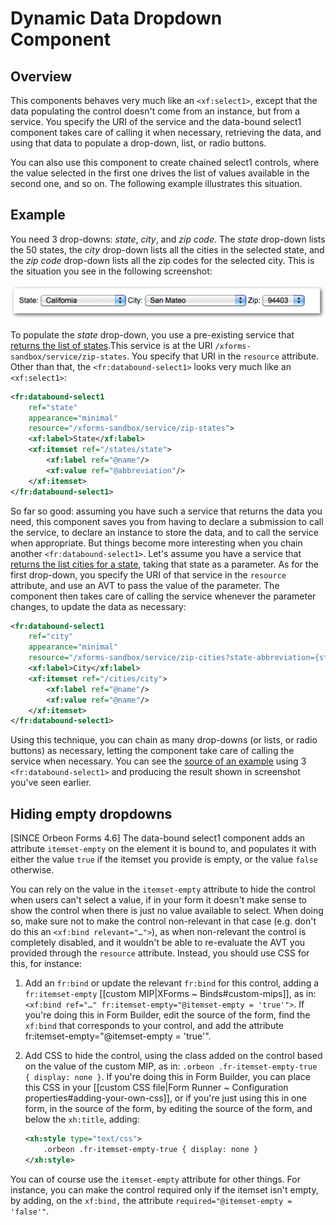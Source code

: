 # Dynamic Data Dropdown Component

<!-- toc -->

## Overview

This components behaves very much like an `<xf:select1>`, except that the data populating the control doesn't come from an instance, but from a service. You specify the URI of the service and the data-bound select1 component takes care of calling it when necessary, retrieving the data, and using that data to populate a drop-down, list, or radio buttons.

You can also use this component to create chained select1 controls, where the value selected in the first one drives the list of values available in the second one, and so on. The following example illustrates this situation.

## Example

You need 3 drop-downs: _state_, _city_, and _zip code_. The _state_ drop-down lists the 50 states, the _city_ drop-down lists all the cities in the selected state, and the _zip code_ drop-down lists all the zip codes for the selected city. This is the situation you see in the following screenshot:

![](images/xbl-databound-select1.png)


To populate the _state_ drop-down, you use a pre-existing service that [returns the list of states][2].This service is at the URI `/xforms-sandbox/service/zip-states`. You specify that URI in the `resource` attribute. Other than that, the `<fr:databound-select1>` looks very much like an `<xf:select1>`:

```xml
<fr:databound-select1
    ref="state"
    appearance="minimal"
    resource="/xforms-sandbox/service/zip-states">
    <xf:label>State</xf:label>
    <xf:itemset ref="/states/state">
        <xf:label ref="@name"/>
        <xf:value ref="@abbreviation"/>
    </xf:itemset>
</fr:databound-select1>
```

So far so good: assuming you have such a service that returns the data you need, this component saves you from having to declare a submission to call the service, to declare an instance to store the data, and to call the service when appropriate. But things become more interesting when you chain another `<fr:databound-select1>`. Let's assume you have a service that [returns the list cities for a state][3], taking that state as a parameter. As for the first drop-down, you specify the URI of that service in the `resource` attribute, and use an AVT to pass the value of the parameter. The component then takes care of calling the service whenever the parameter changes, to update the data as necessary:

```xml
<fr:databound-select1
    ref="city"
    appearance="minimal"
    resource="/xforms-sandbox/service/zip-cities?state-abbreviation={state}">
    <xf:label>City</xf:label>
    <xf:itemset ref="/cities/city">
        <xf:label ref="@name"/>
        <xf:value ref="@name"/>
    </xf:itemset>
</fr:databound-select1>
```

Using this technique, you can chain as many drop-downs (or lists, or radio buttons) as necessary, letting the component take care of calling the service when necessary. You can see the [source of an example][4] using 3 `<fr:databound-select1>` and producing the result shown in screenshot you've seen earlier.

## Hiding empty dropdowns

[SINCE Orbeon Forms 4.6] The data-bound select1 component adds an attribute `itemset-empty` on the element it is bound to, and populates it with either the value `true` if the itemset you provide is empty, or the value `false` otherwise.

You can rely on the value in the `itemset-empty` attribute to hide the control when users can't select a value, if in your form it doesn't make sense to show the control when there is just no value available to select. When doing so, make sure not to make the control non-relevant in that case (e.g. don't do this an `<xf:bind relevant="…">`), as when non-relevant the control is completely disabled, and it wouldn't be able to re-evaluate the AVT you provided through the `resource` attribute. Instead, you should use CSS for this, for instance:

1. Add an `fr:bind` or update the relevant `fr:bind` for this control, adding a `fr:itemset-empty` [[custom MIP|XForms ~ Binds#custom-mips]], as in: `<xf:bind ref="…" fr:itemset-empty="@itemset-empty = 'true'">`. If you're doing this in Form Builder, edit the source of the form, find the `xf:bind` that corresponds to your control, and add the attribute fr:itemset-empty="@itemset-empty = 'true'".
2. Add CSS to hide the control, using the class added on the control based on the value of the custom MIP, as in: `.orbeon .fr-itemset-empty-true { display: none }`. If you're doing this in Form Builder, you can place this CSS in your [[custom CSS file|Form Runner ~ Configuration properties#adding-your-own-css]], or if you're just using this in one form, in the source of the form, by editing the source of the form, and below the `xh:title`, adding:

    ```xml
    <xh:style type="text/css">
        .orbeon .fr-itemset-empty-true { display: none }
    </xh:style>
    ```

You can of course use the `itemset-empty` attribute for other things. For instance, you can make the control required only if the itemset isn't empty, by adding, on the `xf:bind,` the attribute `required="@itemset-empty = 'false'"`.

[2]: https://github.com/orbeon/orbeon-forms/blob/master/src/resources/apps/xforms-sandbox/services/zip-states.xpl
[3]: https://github.com/orbeon/orbeon-forms/blob/master/src/resources/apps/xforms-sandbox/services/zip-cities.xpl
[4]: https://github.com/orbeon/orbeon-forms/blob/master/src/resources-packaged/xbl/orbeon/databound-select1/databound-select1-unittest.xhtml
